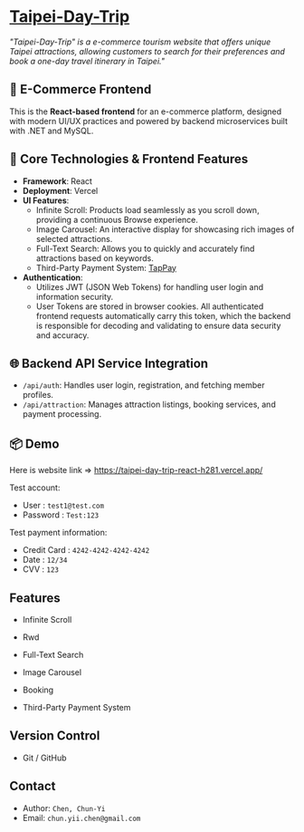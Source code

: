 # [Taipei-Day-Trip](https://taipei-day-trip-react-h281.vercel.app/)

*"Taipei-Day-Trip" is a e-commerce tourism website that offers unique Taipei attractions, allowing customers to search for their preferences and book a one-day travel itinerary in Taipei."*

## 🛒 E-Commerce Frontend

This is the **React-based frontend** for an e-commerce platform, designed with modern UI/UX practices and powered by backend microservices built with .NET and MySQL.

## 🔧 Core Technologies & Frontend Features

- **Framework**: React
- **Deployment**: Vercel
- **UI Features**:
  - Infinite Scroll: Products load seamlessly as you scroll down, providing a continuous Browse experience.
  - Image Carousel: An interactive display for showcasing rich images of selected attractions.
  - Full-Text Search: Allows you to quickly and accurately find attractions based on keywords.
  - Third-Party Payment System: [TapPay](https://www.tappaysdk.com/taiwan-zhtw)
- **Authentication**:
  - Utilizes JWT (JSON Web Tokens) for handling user login and information security.
  - User Tokens are stored in browser cookies. All authenticated frontend requests automatically carry this token, which the backend is responsible for decoding and validating to ensure data security and accuracy.

## 🌐 Backend API Service Integration

- `/api/auth`: Handles user login, registration, and fetching member profiles.
- `/api/attraction`: Manages attraction listings, booking services, and payment processing.

## 📦 Demo

Here is website link => <https://taipei-day-trip-react-h281.vercel.app/>

Test account:
- User : `test1@test.com`
- Password : `Test:123`

Test payment information:
- Credit Card : `4242-4242-4242-4242`
- Date : `12/34`
- CVV : `123`

## Features

- Infinite Scroll

- Rwd

- Full-Text Search

- Image Carousel

- Booking

- Third-Party Payment System

## Version Control
- Git / GitHub

## Contact
- Author: `Chen, Chun-Yi`
- Email: `chun.yii.chen@gmail.com`